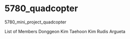 # 5780_quadcopter
5780_mini_project_quadcopter

List of Members
Donggeon Kim
Taehoon Kim
Rudis Argueta
